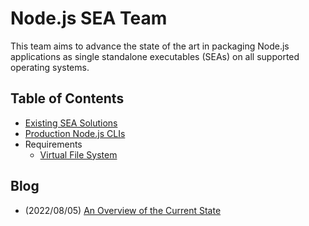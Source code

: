 Node.js SEA Team
================

This team aims to advance the state of the art in packaging Node.js
applications as single standalone executables (SEAs) on all supported operating
systems.

Table of Contents
-----------------

- [Existing SEA Solutions](./docs/existing-solutions.md)
- [Production Node.js CLIs](./docs/production-nodejs-clis.md)
- Requirements
  - [Virtual File System](./docs/virtual-file-system-requirements.md)

Blog
----

- (2022/08/05) [An Overview of the Current State](./blog/2022-08-05-an-overview-of-the-current-state.md)
